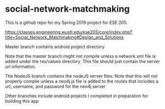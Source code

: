 # social-network-matchmaking

This is a github repo for my Spring 2019 project for ESE 205. 

https://classes.engineering.wustl.edu/ese205/core/index.php?title=Social_Network_Matchmaking#Design_and_Solutions

Master branch contains android project directory

Note that the master branch might not compile unless a network.xml file is added under the res/values directory. This file should just contain the server url information.

The NodeJS branch contains the nodeJS server files. Note that this will not properly compile unless a neo4j.js file is added to the routes that includes a url, username, and password for the neo4j server

Other branches include android projects I completed in preparation for building this app
